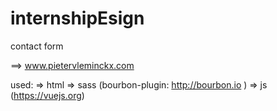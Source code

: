 # internshipEsign
contact form

==> www.pietervleminckx.com

used:
=> html
=> sass (bourbon-plugin: http://bourbon.io )
=> js (https://vuejs.org)

